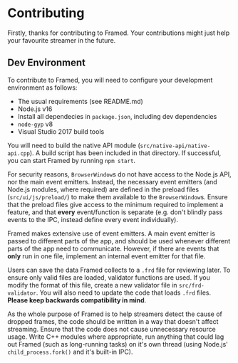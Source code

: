 # Contributing

Firstly, thanks for contributing to Framed. Your contributions might just help your favourite streamer in the future.

## Dev Environment

To contribute to Framed, you will need to configure your development environment as follows:

- The usual requirements (see README.md)
- Node.js v16
- Install all dependecies in `package.json`, including dev dependencies
- `node-gyp` v8
- Visual Studio 2017 build tools

You will need to build the native API module (`src/native-api/native-api.cpp`). A build script has been included in that directory. If successful, you can start Framed by running `npm start`.

For security reasons, `BrowserWindow`s do not have access to the Node.js API, nor the main event emitters. Instead, the necessary event emitters (and Node.js modules, where required) are defined in the preload files (`src/ui/js/preload/`) to make them available to the `BrowserWindow`s. Ensure that the preload files give access to the minimum required to implement a feature, and that **every** event/function is separate (e.g. don't blindly pass events to the IPC, instead define every event individually).

Framed makes extensive use of event emitters. A main event emitter is passed to different parts of the app, and should be used whenever different parts of the app need to communicate. However, if there are events that **only** run in one file, implement an internal event emitter for that file.

Users can save the data Framed collects to a `.frd` file for reviewing later. To ensure only valid files are loaded, validator functions are used. If you modify the format of this file, create a new validator file in `src/frd-validator`. You will also need to update the code that loads `.frd` files. **Please keep backwards compatibility in mind**.

As the whole purpose of Framed is to help streamers detect the cause of dropped frames, the code should be written in a way that doesn't affect streaming. Ensure that the code does not cause unnecessary resource usage. Write C++ modules where appropriate, run anything that could lag out Framed (such as long-running tasks) on it's own thread (using Node.js' `child_process.fork()` and it's built-in IPC).
